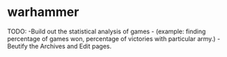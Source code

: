 # warhammer

TODO: 
-Build out the statistical analysis of games - (example: finding percentage of games won, percentage of victories with particular army.) 
-Beutify the Archives and Edit pages.
